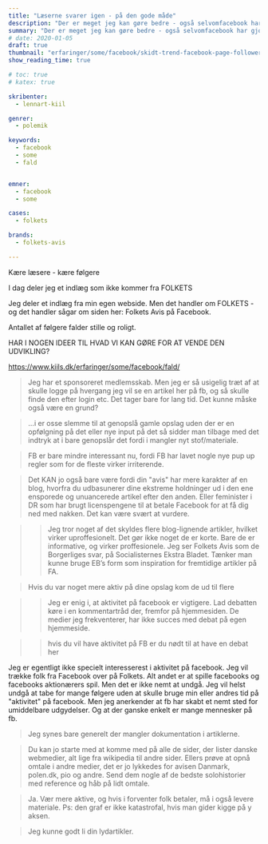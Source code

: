 ```yaml
---
title: "Læserne svarer igen - på den gode måde"
description: "Der er meget jeg kan gøre bedre - også selvomfacebook har gjort det sværere"
summary: "Der er meget jeg kan gøre bedre - også selvomfacebook har gjort det sværere"
# date: 2020-01-05
draft: true
thumbnail: "erfaringer/some/facebook/skidt-trend-facebook-page-followers.png"
show_reading_time: true

# toc: true
# katex: true

skribenter:
  - lennart-kiil

genrer:
  - polemik

keywords:
  - facebook
  - some
  - fald


emner:
  - facebook
  - some

cases:
  - folkets

brands:
  - folkets-avis

---
```





Kære læsere - kære følgere

I dag deler jeg et indlæg som ikke kommer fra FOLKETS

Jeg deler et indlæg fra min egen webside. Men det handler om FOLKETS - og det handler sågar om siden her: Folkets Avis på Facebook.

Antallet af følgere falder stille og roligt.

HAR I NOGEN IDEER TIL HVAD VI KAN GØRE FOR AT VENDE DEN UDVIKLING?

https://www.kiils.dk/erfaringer/some/facebook/fald/


> Jeg har et sponsoreret medlemsskab. Men jeg er så usigelig træt af at skulle logge på hvergang jeg vil se en artikel her på fb, og så skulle finde den efter login etc. Det tager bare for lang tid. Det kunne måske også være en grund?

> ...i er osse slemme til at genopslå gamle opslag uden der er en opfølgning på det eller nye input på det så sidder man tilbage med det indtryk at i bare genopslår det fordi i mangler nyt stof/materiale.

> FB er bare mindre interessant nu, fordi FB har lavet nogle nye pup up regler som for de fleste virker irriterende.



> Det KAN jo også bare være fordi din "avis" har mere karakter af en blog, hvorfra du udbasunerer dine ekstreme holdninger ud i den ene ensporede og unuancerede artikel efter den anden. Eller feminister i DR som har brugt licenspengene til at betale Facebook for at få dig ned med nakken. Det kan være svært at vurdere.

> > Jeg tror noget af det skyldes flere blog-lignende artikler, hvilket virker uproffesionelt.
Det gør ikke noget de er korte. Bare de er informative, og virker proffesionele.
Jeg ser Folkets Avis som de Borgerliges svar, på Socialisternes Ekstra Bladet.
Tænker man kunne bruge EB’s form som inspiration for fremtidige artikler på FA.


> Hvis du var noget mere aktiv på dine opslag kom de ud til flere

> > Jeg er enig i, at aktivitet på facebook er vigtigere. Lad debatten køre i en kommentartråd der, fremfor på hjemmesiden. De medier jeg frekventerer, har ikke succes med debat på egen hjemmeside.

> > hvis du vil have aktivitet på FB er du nødt til at have en debat her

Jeg er egentligt ikke specielt interesserest i aktivitet på facebook. Jeg vil trække folk fra Facebook over på Folkets. Alt andet er at spille facebooks og facebooks aktionærers spil. Men det er ikke nemt at undgå.
Jeg vil helst undgå at tabe for mange følgere uden at skulle bruge min eller andres tid på "aktivitet" på facebook. Men jeg anerkender at fb har skabt et nemt sted for umiddelbare udgydelser. Og at der ganske enkelt er mange mennesker på fb.


> Jeg synes bare generelt der mangler dokumentation i artiklerne.


> Du kan jo starte med at komme med på alle de sider, der lister danske webmedier, alt lige fra wikipedia til andre sider. Ellers prøve at opnå omtale i andre medier, det er jo lykkedes for avisen Danmark, polen.dk, pio og andre. Send dem nogle af de bedste solohistorier med reference og håb på lidt omtale.

> Ja. Vær mere aktive, og hvis i forventer folk betaler, må i også levere materiale.
Ps: den graf er ikke katastrofal, hvis man gider kigge på y aksen.


> Jeg kunne godt li din lydartikler.





[f]: https://www.facebook.com/folkets.dk/posts/2488924591218751
